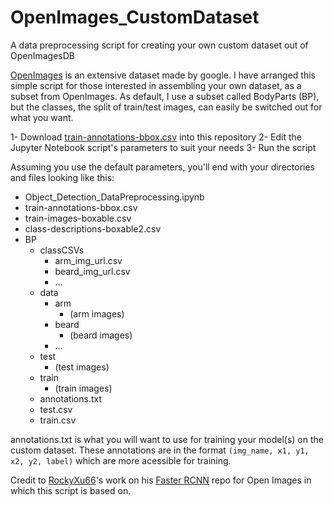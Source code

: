 # OpenImages_CustomDataset
A data preprocessing script for creating your own custom dataset out of OpenImagesDB

[OpenImages](https://storage.googleapis.com/openimages/web/index.html) is an extensive dataset made by google. I have arranged this simple script for those interested in assembling your own dataset, as a subset from OpenImages. As default, I use a subset called BodyParts (BP), but the classes, the split of train/test images, can easily be switched out for what you want.

1- Download [train-annotations-bbox.csv](https://storage.googleapis.com/openimages/2018_04/train/train-annotations-bbox.csv) into this repository
2- Edit the Jupyter Notebook script's parameters to suit your needs
3- Run the script

Assuming you use the default parameters, you'll end with your directories and files looking like this:

- Object_Detection_DataPreprocessing.ipynb
- train-annotations-bbox.csv
- train-images-boxable.csv
- class-descriptions-boxable2.csv
- BP
  - classCSVs
    - arm_img_url.csv
    - beard_img_url.csv
    - ...
  - data
    - arm
      - (arm images)
    - beard
      - (beard images)
    - ...
  - test
    - (test images)
  - train
    - (train images)
  - annotations.txt
  - test.csv
  - train.csv
  
annotations.txt is what you will want to use for training your model(s) on the custom dataset. These annotations are in the format `(img_name, x1, y1, x2, y2, label)` which are more acessible for training.

Credit to [RockyXu66](https://github.com/RockyXu66)'s work on his [Faster RCNN](https://github.com/RockyXu66/Faster_RCNN_for_Open_Images_Dataset_Keras) repo for Open Images in which this script is based on.

